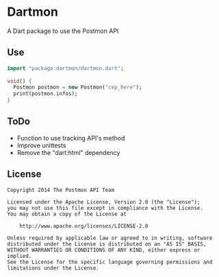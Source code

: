 Dartmon
=========

A Dart package to use the Postmon API

Use
------

```dart
import "package:dartmon/dartmon.dart";
    
void() {
  Postmon postmon = new Postmon("cep_here");
  print(postmon.infos);
}
```
    
ToDo
------

 * Function to use tracking API's method
 * Improve unittests
 * Remove the "dart:html" dependency

License
--------
    Copyright 2014 The Postmon API Team

	Licensed under the Apache License, Version 2.0 (the "License");
	you may not use this file except in compliance with the License.
	You may obtain a copy of the License at
	
	    http://www.apache.org/licenses/LICENSE-2.0
	
	Unless required by applicable law or agreed to in writing, software
	distributed under the License is distributed on an "AS IS" BASIS,
	WITHOUT WARRANTIES OR CONDITIONS OF ANY KIND, either express or implied.
	See the License for the specific language governing permissions and
	limitations under the License.